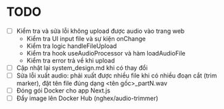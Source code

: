 # TODO

- [ ] Kiểm tra và sửa lỗi không upload được audio vào trang web
    - Kiểm tra UI input file và sự kiện onChange
    - Kiểm tra logic handleFileUpload
    - Kiểm tra hook useAudioProcessor và hàm loadAudioFile
    - Kiểm tra error trả về khi upload
- [ ] Cập nhật lại system_design.md khi có thay đổi
- [ ] Sửa lỗi xuất audio: phải xuất được nhiều file khi có nhiều đoạn cắt (trim marker), đặt tên file đúng dạng <tên gốc>_partN.wav
- [ ] Đóng gói Docker cho app Next.js
- [ ] Đẩy image lên Docker Hub (nghex/audio-trimmer) 